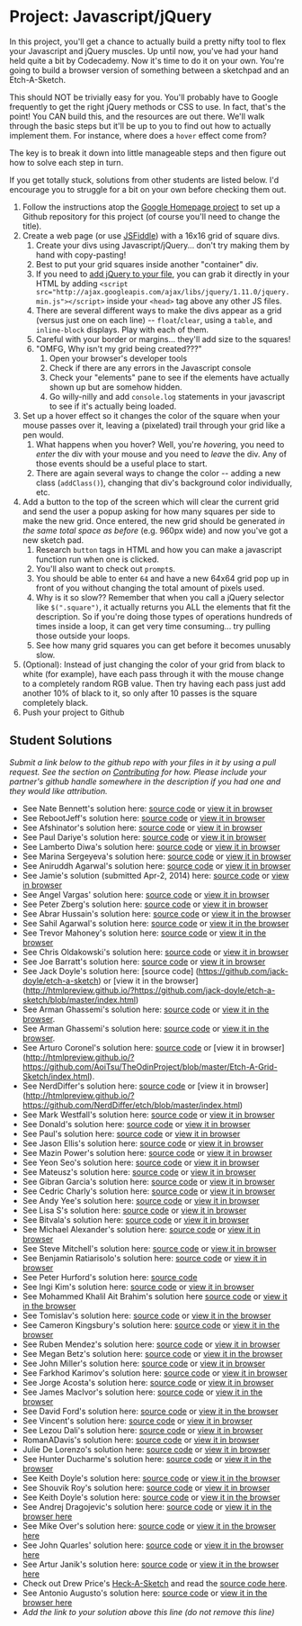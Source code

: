 # Project: Javascript/jQuery

<!-- *Estimated Time: 2-4 hrs* -->

In this project, you'll get a chance to actually build a pretty nifty tool to flex your Javascript and jQuery muscles.  Up until now, you've had your hand held quite a bit by Codecademy.  Now it's time to do it on your own.  You're going to build a browser version of something between a sketchpad and an Etch-A-Sketch.

This should NOT be trivially easy for you.  You'll probably have to Google frequently to get the right jQuery methods or CSS to use.  In fact, that's the point!  You CAN build this, and the resources are out there.  We'll walk through the basic steps but it'll be up to you to find out how to actually implement them.  For instance, where does a `hover` effect come from?

The key is to break it down into little manageable steps and then figure out how to solve each step in turn.

If you get totally stuck, solutions from other students are listed below.  I'd encourage you to struggle for a bit on your own before checking them out.

1. Follow the instructions atop the [Google Homepage project](/web-development-101/html-css) to set up a Github repository for this project (of course you'll need to change the title).
1. Create a web page (or use [JSFiddle](http://jsfiddle.net/)) with a 16x16 grid of square divs.
    1. Create your divs using Javascript/jQuery... don't try making them by hand with copy-pasting!
    2. Best to put your grid squares inside another "container" div.
    2. If you need to [add jQuery to your file](http://www.w3schools.com/jquery/jquery_install.asp), you can grab it directly in your HTML by adding `<script src="http://ajax.googleapis.com/ajax/libs/jquery/1.11.0/jquery.min.js"></script>` inside your `<head>` tag above any other JS files.
    1. There are several different ways to make the divs appear as a grid (versus just one on each line) -- `float`/`clear`, using a `table`, and `inline-block` displays.  Play with each of them.
    2. Careful with your border or margins... they'll add size to the squares!
    3. "OMFG, Why isn't my grid being created???"
        1. Open your browser's developer tools
        2. Check if there are any errors in the Javascript console
        3. Check your "elements" pane to see if the elements have actually shown up but are somehow hidden.
        4. Go willy-nilly and add  `console.log` statements in your javascript to see if it's actually being loaded.
2. Set up a hover effect so it changes the color of the square when your mouse passes over it, leaving a (pixelated) trail through your grid like a pen would.
    1. What happens when you hover?  Well, you're *hover*ing, you need to *enter* the div with your mouse and you need to *leave* the div.  Any of those events should be a useful place to start.
    1. There are again several ways to change the color -- adding a new class (`addClass()`), changing that div's background color individually, etc.
3. Add a button to the top of the screen which will clear the current grid and send the user a popup asking for how many squares per side to make the new grid.  Once entered, the new grid should be generated *in the same total space as before* (e.g. 960px wide) and now you've got a new sketch pad.
    1. Research `button` tags in HTML and how you can make a javascript function run when one is clicked.
    2. You'll also want to check out `prompt`s.
    3. You should be able to enter `64` and have a new 64x64 grid pop up in front of you without changing the total amount of pixels used.
    4. Why is it so slow?? Remember that when you call a jQuery selector like `$(".square")`, it actually returns you ALL the elements that fit the description.  So if you're doing those types of operations hundreds of times inside a loop, it can get very time consuming... try pulling those outside your loops.
    5. See how many grid squares you can get before it becomes unusably slow.
4. (Optional): Instead of just changing the color of your grid from black to white (for example), have each pass through it with the mouse change to a completely random RGB value.  Then try having each pass just add another 10% of black to it, so only after 10 passes is the square completely black.
5. Push your project to Github

## Student Solutions

*Submit a link below to the github repo with your files in it by using a pull request.  See the section on [Contributing](http://github.com/TheOdinProject/curriculum/blob/master/contributing.md) for how.  Please include your partner's github handle somewhere in the description if you had one and they would like attribution.*

* See Nate Bennett's solution here: [source code](https://github.com/n8sb/odin-project/tree/master/sketch-pad) or [view it in browser](http://htmlpreview.github.io/?https://github.com/n8sb/odin-project/blob/master/sketch-pad/index.html)
* See RebootJeff's solution here: [source code](https://github.com/RebootJeff/myLearning/tree/master/odin.js.sketch_pad) or [view it in browser](http://htmlpreview.github.io/?https://github.com/RebootJeff/myLearning/blob/master/odin.js.sketch_pad/index.html)
* See Afshinator's solution here: [source code](https://github.com/afshinator/playground/tree/master/SketchPad) or [view it in browser](http://htmlpreview.github.io/?https://github.com/afshinator/playground/blob/master/SketchPad/index.html)
* See Paul Dariye's solution here: [source code](https://github.com/pauldd91/theodinproject/tree/master/sketch_pad) or [view it in browser](http://htmlpreview.github.io/?https://github.com/pauldd91/theodinproject/master/sketch_pad/index.html)
* See Lamberto Diwa's solution here: [source code](https://github.com/LambertoD/odin_curricullum/blob/master/javascript/js/etch_project.js) or [view it in browser](http://htmlpreview.github.io/?https://github.com/LambertoD/odin_curricullum/blob/master/javascript/index_etch_project.html)
* See Marina Sergeyeva's solution here: [source code](https://github.com/imousterian/OdinProject/tree/master/Project1_2_javascript_jquery) or [view it in browser](http://htmlpreview.github.io/?https://github.com/imousterian/OdinProject/blob/master/Project1_2_javascript_jquery/index.html)
* See Aniruddh Agarwal's solution here: [source code](https://github.com/aniruddhagarwal/odin-projects/tree/master/js-project) or [view it in browser](http://htmlpreview.github.io/?https://github.com/aniruddhagarwal/odin-projects/blob/master/js-project/index.html)
* See Jamie's solution (submitted Apr-2, 2014) here: [source code](https://github.com/Jberczel/odin-projects/tree/master/sketchpad) or [view in browser](http://htmlpreview.github.io/?https://github.com/Jberczel/odin-projects/blob/master/sketchpad/index.html)
* See Angel Vargas' solution here: [source code](https://github.com/arioth/the-odin-project/tree/master/sketchpad) or [view it in browser](http://htmlpreview.github.io/?https://github.com/arioth/the-odin-project/blob/master/sketchpad/index.html)
* See Peter Zberg's solution here: [source code](https://github.com/peterzberg/theodinproject/tree/master/sketch_pat) or [view it in browser](http://htmlpreview.github.io/?https://github.com/peterzberg/theodinproject/tree/master/sketch_pat)
* See Abrar Hussain's solution here: [source code](https://github.com/abrarisme/The-Odin-Project/tree/master/grid) or [view it in the browser](http://htmlpreview.github.io/?https://github.com/abrarisme/The-Odin-Project/blob/master/grid/index.html)
* See Sahil Agarwal's solution here: [source code](https://github.com/sahilda/the_odin_project/tree/master/sketchpad) or [view it in the browser](http://htmlpreview.github.io/?https://github.com/sahilda/the_odin_project/blob/master/sketchpad/index.html)
* See Trevor Mahoney's solution here: [source code](https://github.com/ohturbo/Etch-a-Sketch) or [view it in the browser](http://htmlpreview.github.io/?https://github.com/ohturbo/Etch-a-Sketch/blob/master/index.html#)
* See Chris Oldakowski's solution here: [source code](https://github.com/KrzysiekO/theodinproject/tree/master/etch-a-sketch) or [view it in browser](http://htmlpreview.github.io/?https://github.com/KrzysiekO/theodinproject/blob/master/etch-a-sketch/index.html)
* See Joe Barratt's solution here: [source code](https://github.com/Evilbazza/sketch_pad) or [view it in browser](http://htmlpreview.github.io/?https://github.com/Evilbazza/sketch_pad/blob/master/index.html)
* See Jack Doyle's solution here: [source code] (https://github.com/jack-doyle/etch-a-sketch) or [view it in the browser] (http://htmlpreview.github.io/?https://github.com/jack-doyle/etch-a-sketch/blob/master/index.html)
* See Arman Ghassemi's solution here: [source code](https://github.com/ArmanG/Etch-A-Sketchpad) or [view it in the browser](http://htmlpreview.github.io/?https://github.com/ArmanG/Etch-A-Sketchpad/blob/master/index.html).
* See Arman Ghassemi's solution here: [source code](https://github.com/ArmanG/Etch-A-Sketchpad) or [view it in the browser](http://htmlpreview.github.io/?https://github.com/ArmanG/Etch-A-Sketchpad/blob/master/index.html).
* See Arturo Coronel's solution here: [source code](https://github.com/AoiTsu/TheOdinProject/blob/master/Etch-A-Grid-Sketch) or [view it in browser] (http://htmlpreview.github.io/?https://github.com/AoiTsu/TheOdinProject/blob/master/Etch-A-Grid-Sketch/index.html).
* See NerdDiffer's solution here: [source code](https://github.com/NerdDiffer/etch) or [view it in browser] (http://htmlpreview.github.io/?https://github.com/NerdDiffer/etch/blob/master/index.html)
* See Mark Westfall's solution here: [source code](https://github.com/mwestfall88/etch-a-sketch) or [view it in browser](http://mwestfall88.github.io/etch-a-sketch)
* See Donald's solution here: [source code](https://github.com/donaldali/odin-webdev101/tree/master/project_js_jquery) or [view it in browser](http://htmlpreview.github.io/?https://github.com/donaldali/odin-webdev101/blob/master/project_js_jquery/index.html)
* See Paul's solution here: [source code](https://github.com/tu98/Etch-a-Sketch-) or [view it in browser](http://htmlpreview.github.io/?https://github.com/tu98/Etch-a-Sketch-/blob/master/index.html)
* See Jason Ellis's solution here: [source code](https://github.com/jason-ellis/etch-a-sketch) or [view it in browser](http://htmlpreview.github.io/?https://github.com/jason-ellis/etch-a-sketch/blob/master/etch.html)
* See Mazin Power's solution here: [source code](https://github.com/muzfuz/CodeLessons/tree/master/Sketchpad) or [view it in browser](http://htmlpreview.github.io/?https://github.com/muzfuz/CodeLessons/blob/master/Sketchpad/index.html)
* See Yeon Seo's solution here:  [source code](https://github.com/yseoserious/Etch-A-Sketch) or [view it in browser](http://htmlpreview.github.io/?https://github.com/yseoserious/Etch-A-Sketch/blob/master/index.html)
* See Mateusz's solution here:  [source code](https://github.com/Emnalyeriar/learning_projects/tree/master/the%20odin%20projects/etch-a-sketch%20pure%20javascript) or [view it in browser](http://htmlpreview.github.io/?https://github.com/Emnalyeriar/learning_projects/blob/master/the%20odin%20projects/etch-a-sketch%20pure%20javascript/index.html)
* See Gibran Garcia's solution here: [source code](https://github.com/Satimidus/OdinProject/tree/master/SketchPad) or [view it in browser](http://htmlpreview.github.io/?https://github.com/Satimidus/OdinProject/blob/master/SketchPad/index.html)
* See Cedric Charly's solution here: [source code](https://github.com/Cedricgc/playground/tree/master/The%20Odin%20Project/sketchpad) or [view it in browser](http://htmlpreview.github.io/?https://github.com/Cedricgc/playground/blob/master/The%20Odin%20Project/sketchpad/index.html)
* See Andy Yee's solution here: [source code](https://github.com/ayblu/learning_projects/tree/master/etch) or [view it in browser](http://htmlpreview.github.io/?https://github.com/ayblu/learning_projects/blob/master/etch/index.html)
* See Lisa S's solution here: [source code](https://github.com/lisakstep/OdinProject/tree/master/section2WebDev/etchSketch) or [view it in browser](http://htmlpreview.github.io/?https://github.com/lisakstep/OdinProject/blob/master/section2WebDev/etchSketch/browserSketch.html)
* See Bitvala's solution here: [source code](https://github.com/Bitvala/Etch) or [view it in browser](http://htmlpreview.github.io/?https://github.com/Bitvala/Etch/blob/master/index.html)
* See Michael Alexander's solution here: [source code](https://github.com/betweenparentheses/jquery-sketch-project/) or [view it in browser](http://htmlpreview.github.io/?https://github.com/betweenparentheses/jquery-sketch-project/blob/master/index.html)
* See Steve Mitchell's solution here: [source code](https://github.com/Ixpata/ixpata.github.io) or [view it in browser](http://ixpata.github.io/)
* See Benjamin Ratiarisolo's solution here: [source code](https://github.com/ratiaris/sketchpad) or [view it in browser](http://htmlpreview.github.io/?https://github.com/ratiaris/sketchpad/blob/master/sketchpad.html)
* See Peter Hurford's solution here: [source code](https://github.com/peterhurford/etchsketch)
* See Ingi Kim's solution here: [source code](https://github.com/ingikim/The-Odin-Projects/tree/master/sketchpad) or [view it in browser](http://htmlpreview.github.io/?https://github.com/ingikim/The-Odin-Projects/blob/master/sketchpad/index.html)
* See Mohammed Khalil Ait Brahim's solution here [source code](https://github.com/Khalilw1/Etch-A-Sketch) or [view it in the browser](http://htmlpreview.github.io/?https://github.com/Khalilw1/Etch-A-Sketch/blob/master/index.html)
* See Tomislav's solution here: [source code](https://github.com/MrKindle85/Etch-A-Sketch) or [view it in the browser](http://htmlpreview.github.io/?https://github.com/MrKindle85/Etch-A-Sketch/blob/master/index.html)
* See Cameron Kingsbury's solution here: [source code](https://github.com/Camsbury/etch-a-sketch) or [view it in the browser](http://htmlpreview.github.io/?https://github.com/Camsbury/etch-a-sketch/index.html)
* See Ruben Mendez's solution here: [source code](https://github.com/ruben-socal/sketch-pad) or [view it in browser](http://htmlpreview.github.io/?https://github.com/ruben-socal/sketch-pad/blob/master/index.html)
* See Megan Betz's solution here: [source code](https://github.com/adellt/sketch-pad/tree/small) or [view it in the browser](http://htmlpreview.github.io/?https://github.com/adellt/sketch-pad/blob/small/index.html)
* See John Miller's solution here: [source code](https://github.com/johndrmiller/js-jquery-sketch) or [view it in browser](http://htmlpreview.github.io/?https://github.com/johndrmiller/js-jquery-sketch/blob/master/sketchProject.html)
* See Farkhod Karimov's solution here: [source code](https://github.com/fkarimov/JS-jQuery) or [view it in browser](http://htmlpreview.github.io/?https://github.com/fkarimov/JS-jQuery/blob/master/index.html)
*  See Jorge Acosta's solution here: [source code](https://github.com/JorgEdmundo/javascriptExercises/tree/master/sketchpad) or [view it in browser](http://htmlpreview.github.io/?https://github.com/JorgEdmundo/javascriptExercises/blob/master/sketchpad/index.html)
* See James MacIvor's solution here: [source code](https://github.com/RobotOptimist/Sketch-a-Sketch) or [view it in the browser](http://htmlpreview.github.io/?https://github.com/RobotOptimist/Sketch-a-Sketch/blob/master/index.html)
* See David Ford's solution here: [source code](https://github.com/djfordz/project_js_jquery) or [view it in the browser](http://djfordz.github.io/project_js_jquery)
* See Vincent's solution here: [source code](https://github.com/wingyu/etch_a_sketch) or [view it in browser](http://htmlpreview.github.io/?https://github.com/wingyu/etch_a_sketch/blob/master/index.html)
* See Lezou Dali's solution here: [source code](https://github.com/lezoudali/web-dev-playground/blob/master/doodle.html) or [view it in browser](http://htmlpreview.github.io/?https://github.com/lezoudali/web-dev-playground/blob/master/doodle.html)
* RomanADavis's solution here: [source code](https://github.com/RomanADavis/JQuery-Toy) or [view it in browser](http://htmlpreview.github.io/?https://github.com/RomanADavis/JQuery-Toy)
* Julie De Lorenzo's solution here: [source code](https://github.com/delorenzo/jquery-sketchpad) or [view it in browser](http://htmlpreview.github.io/?https://github.com/delorenzo/jquery-sketchpad/blob/master/index.html)
* See Hunter Ducharme's solution here: [source code](https://github.com/hgducharme/odinProjects/tree/master/webDev101/javascriptSketchPad) or [view it in the browser](http://htmlpreview.github.io/?https://github.com/hgducharme/odinProjects/blob/master/webDev101/javascriptSketchPad/sketch-pad.html)
* See Keith Doyle's solution here: [source code](https://github.com/keithdoyle9/drawing_grid) or [view it in the browser](http://htmlpreview.github.io/?https://github.com/keithdoyle9/drawing_grid/blob/master/index.html)
* See Shouvik Roy's solution here: [source code](https://github.com/royshouvik/etch-a-sketch) or [view it in browser](http://htmlpreview.github.io/?https://github.com/royshouvik/etch-a-sketch/blob/master/index.html)
* See Keith Doyle's solution here: [source code](https://github.com/keithdoyle9/drawing_grid) or [view it in the browser](http://htmlpreview.github.io/?https://github.com/keithdoyle9/drawing_grid/blob/master/index.html)
* See Andrej Dragojevic's solution here: [source code](https://github.com/antrix1/JQuery-Project) or [view it in the browser here](http://htmlpreview.github.io/?https://github.com/antrix1/JQuery-Project/blob/master/index.html)
* See Mike Over's solution here: [source code](hhttps://github.com/mikeover/jQuery-Etch-A-Sketch) or [view it in the browser here](http://htmlpreview.github.io/?https://github.com/mikeover/jQuery-Etch-A-Sketch/master/index.html)
* See John Quarles' solution here: [source code](https://github.com/johnwquarles/Sketchy-Etch) or [view it in the browser here](http://htmlpreview.github.io/?https://github.com/johnwquarles/Sketchy-Etch/blob/master/index.html)
* See Artur Janik's solution here: [source code](https://github.com/ArturJanik/odin-jquery-homework) or [view it in the browser here](http://htmlpreview.github.io/?https://github.com/ArturJanik/odin-jquery-homework/blob/master/index.html)
* Check out Drew Price's [Heck-A-Sketch](http://drewprice.github.io/study/odin-project/heck-a-sketch/) and read the [source code here](https://github.com/drewprice/study/tree/master/odin-project/projects/heck-a-sketch).
* See Antonio Augusto's solution here: [source code](https://github.com/antoniosb/sketch_pad) or [view it in the browser here](http://htmlpreview.github.io/?https://github.com/antoniosb/sketch_pad/blob/master/index.html)
* *Add the link to your solution above this line (do not remove this line)*
